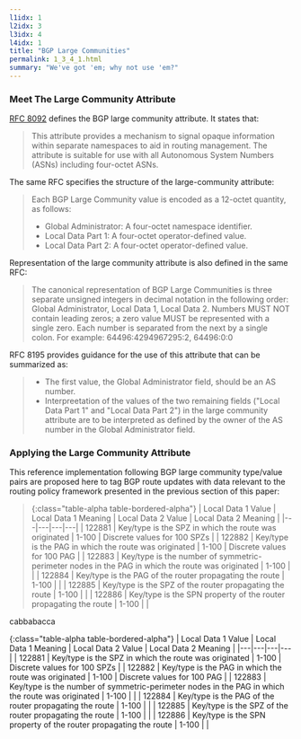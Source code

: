 ```yaml
---
l1idx: 1
l2idx: 3
l3idx: 4
l4idx: 1
title: "BGP Large Communities"
permalink: 1_3_4_1.html
summary: "We've got 'em; why not use 'em?"
---
```


### Meet The Large Community Attribute

[RFC 8092](https://www.rfc-editor.org/rfc/rfc8092) defines the BGP large community attribute.  It states that:

> This attribute provides a mechanism to signal opaque information within separate namespaces to aid in routing management.  The attribute is suitable for use with all Autonomous System Numbers (ASNs) including four-octet ASNs.

The same RFC specifies the structure of the large-community attribute:

> Each BGP Large Community value is encoded as a 12-octet quantity, as follows:
> - Global Administrator:  A four-octet namespace identifier.
> - Local Data Part 1:  A four-octet operator-defined value.
> - Local Data Part 2:  A four-octet operator-defined value.

Representation of the large community attribute is also defined in the same RFC:

> The canonical representation of BGP Large Communities is three separate unsigned integers in decimal notation in the following order: Global Administrator, Local Data 1, Local Data 2.  Numbers MUST NOT contain leading zeros; a zero value MUST be represented with a single zero.  Each number is separated from the next by a single colon.  For example: 64496:4294967295:2, 64496:0:0

RFC 8195 provides guidance for the use of this attribute that can be summarized as:

> - The first value, the Global Administrator field, should be an AS number.
> - Interpreetation of the values of the two remaining fields ("Local Data Part 1" and "Local Data Part 2") in the large community attribute are to be interpreted as defined by the owner of the AS number in the Global Administrator field.

### Applying the Large Community Attribute

This reference implementation following BGP large community type/value pairs are proposed here to tag BGP route updates with data relevant to the routing policy framework presented in the previous section of this paper:

> {:class="table-alpha table-bordered-alpha"}
> | Local Data 1 Value | Local Data 1 Meaning | Local Data 2 Value | Local Data 2 Meaning |
> |---|---|---|---|
> | 122881 | Key/type is the SPZ in which the route was originated | 1-100 | Discrete values for 100 SPZs |
> | 122882 | Key/type is the PAG in which the route was originated | 1-100 | Discrete values for 100 PAG |
> | 122883 | Key/type is the number of symmetric-perimeter nodes in the PAG in which the route was originated | 1-100 |  |
> | 122884 | Key/type is the PAG of the router propagating the route | 1-100 |  |
> | 122885 | Key/type is the SPZ of the router propagating the route | 1-100 |  |
> | 122886 | Key/type is the SPN property of the router propagating the route | 1-100 |  |

cabbabacca

{:class="table-alpha table-bordered-alpha"}
| Local Data 1 Value | Local Data 1 Meaning | Local Data 2 Value | Local Data 2 Meaning |
|---|---|---|---|
| 122881 | Key/type is the SPZ in which the route was originated | 1-100 | Discrete values for 100 SPZs |
| 122882 | Key/type is the PAG in which the route was originated | 1-100 | Discrete values for 100 PAG |
| 122883 | Key/type is the number of symmetric-perimeter nodes in the PAG in which the route was originated | 1-100 |  |
| 122884 | Key/type is the PAG of the router propagating the route | 1-100 |  |
| 122885 | Key/type is the SPZ of the router propagating the route | 1-100 |  |
| 122886 | Key/type is the SPN property of the router propagating the route | 1-100 |  |

